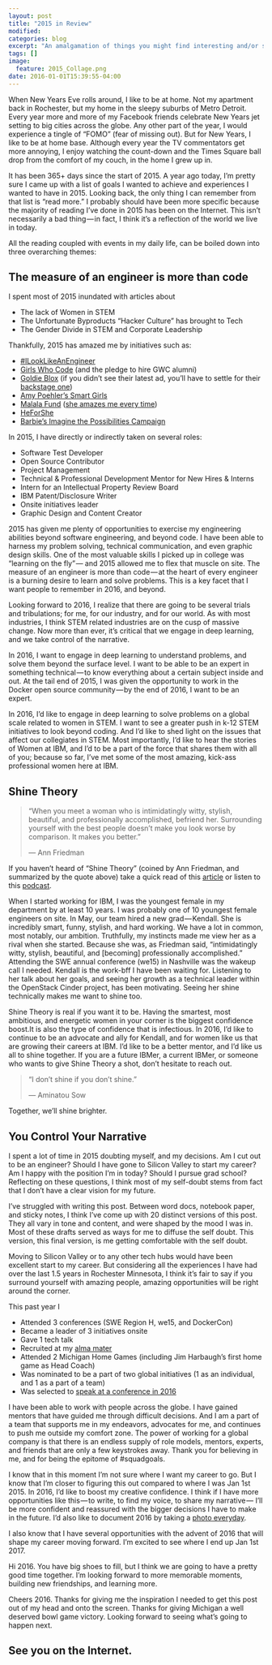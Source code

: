 ```yaml
---
layout: post
title: "2015 in Review"
modified:
categories: blog
excerpt: "An amalgamation of things you might find interesting and/or semi-useful."
tags: []
image:
  feature: 2015_Collage.png
date: 2016-01-01T15:39:55-04:00
---
```

 
When New Years Eve rolls around, I like to be at home. Not my apartment back in
Rochester, but my home in the sleepy suburbs of Metro Detroit. Every year more
and more of my Facebook friends celebrate New Years jet setting to big cities
across the globe. Any other part of the year, I would experience a tingle of “FOMO”
(fear of missing out). But for New Years, I like to be at home base. Although
every year the TV commentators get more annoying, I enjoy watching the count-down
and the Times Square ball drop from the comfort of my couch, in the home I grew up in.

It has been 365+ days since the start of 2015. A year ago today, I’m pretty
sure I came up with a list of goals I wanted to achieve and experiences I wanted
to have in 2015. Looking back, the only thing I can remember from that list is “read more.”
I probably should have been more specific because the majority of reading I’ve done in 2015
has been on the Internet. This isn’t necessarily a bad thing — in fact, I think
it’s a reflection of the world we live in today.

All the reading coupled with events in my daily life, can be boiled down into
three overarching themes:

## The measure of an engineer is more than code

I spent most of 2015 inundated with articles about

- The lack of Women in STEM
- The Unfortunate Byproducts “Hacker Culture” has brought to Tech
- The Gender Divide in STEM and Corporate Leadership

Thankfully, 2015 has amazed me by initiatives such as:

- [#ILookLikeAnEngineer](https://twitter.com/search?q=%23ILOOKLIKEANENGINEER)
- [Girls Who Code](http://girlswhocode.com/about-us/) (and the pledge to hire GWC alumni)
- [Goldie Blox](https://www.youtube.com/watch?v=VepAmqQnUBg) (if you didn’t see their latest ad, you’ll have to settle for their [backstage one](https://www.youtube.com/watch?v=3cbNIdB0NNU))
- [Amy Poehler’s Smart Girls](http://amysmartgirls.com/)
- [Malala Fund](https://www.malala.org/) ([she amazes me every time](http://www.cc.com/video-clips/bdl9ix/the-daily-show-with-jon-stewart-malala-yousafzai-pt--1))
- [HeForShe](http://www.heforshe.org/en)
- [Barbie’s Imagine the Possibilities Campaign](https://www.youtube.com/watch?v=l1vnsqbnAkk)

In 2015, I have directly or indirectly taken on several roles:

- Software Test Developer
- Open Source Contributor
- Project Management
- Technical & Professional Development Mentor for New Hires & Interns
- Intern for an Intellectual Property Review Board
- IBM Patent/Disclosure Writer
- Onsite initiatives leader
- Graphic Design and Content Creator

2015 has given me plenty of opportunities to exercise my engineering abilities
beyond software engineering, and beyond code. I have been able to harness my
problem solving, technical communication, and even graphic design skills. One
of the most valuable skills I picked up in college was “learning on the fly” —
and 2015 allowed me to flex that muscle on site. The measure of an engineer is
more than code — at the heart of every engineer is a burning desire to learn
and solve problems. This is a key facet that I want people to remember in 2016,
and beyond.

Looking forward to 2016, I realize that there are going to be several trials
and tribulations; for me, for our industry, and for our world. As with most
industries, I think STEM related industries are on the cusp of massive change.
Now more than ever, it’s critical that we engage in deep learning, and we take
control of the narrative.

In 2016, I want to engage in deep learning to understand problems, and solve
them beyond the surface level. I want to be able to be an expert in something
technical — to know everything about a certain subject inside and out. At the
tail end of 2015, I was given the opportunity to work in the Docker open source
community — by the end of 2016, I want to be an expert.

In 2016, I’d like to engage in deep learning to solve problems on a global scale
related to women in STEM. I want to see a greater push in k-12 STEM initiatives
to look beyond coding. And I’d like to shed light on the issues that affect our
collegiates in STEM. Most importantly, I’d like to hear the stories of Women at IBM,
and I’d to be a part of the force that shares them with all of you; because so far,
I’ve met some of the most amazing, kick-ass professional women here at IBM.

## Shine Theory 

> “When you meet a woman who is intimidatingly witty, stylish, beautiful, and professionally accomplished, befriend her. Surrounding yourself with the best people doesn’t make you look worse by comparison. It makes you better.”
>
> — Ann Friedman

If you haven’t heard of “Shine Theory” (coined by Ann Friedman, and summarized
by the quote above) take a quick read of this [article](http://nymag.com/thecut/2013/05/shine-theory-how-to-stop-female-competition.html) or listen to this [podcast](http://www.stuffmomnevertoldyou.com/podcasts/shine-theory/).

When I started working for IBM, I was the youngest female in my department by
at least 10 years. I was probably one of 10 youngest female engineers on site.
In May, our team hired a new grad — Kendall. She is incredibly smart, funny,
stylish, and hard working. We have a lot in common, most notably, our ambition.
Truthfully, my instincts made me view her as a rival when she started. Because
she was, as Friedman said, “intimidatingly witty, stylish, beautiful, and [becoming]
professionally accomplished.” Attending the SWE annual conference (we15) in
Nashville was the wakeup call I needed. Kendall is the work-bff I have been
waiting for. Listening to her talk about her goals, and seeing her growth as a
technical leader within the OpenStack Cinder project, has been motivating.
Seeing her shine technically makes me want to shine too.

Shine Theory is real if you want it to be. Having the smartest, most ambitious,
and energetic women in your corner is the biggest confidence boost.It is also
the type of confidence that is infectious. In 2016, I’d like to continue to be
an advocate and ally for Kendall, and for women like us that are growing their
careers at IBM. I’d like to be a better mentor, and I’d like us all to shine 
together. If you are a future IBMer, a current IBMer, or someone who wants to
give Shine Theory a shot, don’t hesitate to reach out.

> “I don’t shine if you don’t shine.”
> 
> — Aminatou Sow

Together, we’ll shine brighter.

## You Control Your Narrative

I spent a lot of time in 2015 doubting myself, and my decisions. Am I cut out
to be an engineer? Should I have gone to Silicon Valley to start my career?
Am I happy with the position I’m in today? Should I pursue grad school?
Reflecting on these questions, I think most of my self-doubt stems from fact
that I don’t have a clear vision for my future.

I’ve struggled with writing this post. Between word docs, notebook paper, and
sticky notes, I think I’ve come up with 20 distinct versions of this post.
They all vary in tone and content, and were shaped by the mood I was in.
Most of these drafts served as ways for me to diffuse the self doubt. This
version, this final version, is me getting comfortable with the self doubt.

Moving to Silicon Valley or to any other tech hubs would have been excellent
start to my career. But considering all the experiences I have had over the last
1.5 years in Rochester Minnesota, I think it’s fair to say if you surround yourself
with amazing people, amazing opportunities will be right around the corner.

This past year I

- Attended 3 conferences (SWE Region H, we15, and DockerCon)
- Became a leader of 3 initiatives onsite
- Gave 1 tech talk
- Recruited at my [alma mater](https://www.facebook.com/swetbpcf/)
- Attended 2 Michigan Home Games (including Jim Harbaugh’s first home game as Head Coach)
- Was nominated to be a part of two global initiatives (1 as an individual, and 1 as a part of a team)
- Was selected to [speak at a conference in 2016](https://www.uwplatt.edu/ems-success/breakout-session-3)

I have been able to work with people across the globe. I have gained mentors
that have guided me through difficult decisions. And I am a part of a team that
supports me in my endeavors, advocates for me, and continues to push me outside
my comfort zone. The power of working for a global company is that there is an
endless supply of role models, mentors, experts, and friends that are only a few
keystrokes away. Thank you for believing in me, and for being the epitome of #squadgoals.

I know that in this moment I’m not sure where I want my career to go. But I know
that I’m closer to figuring this out compared to where I was Jan 1st 2015.
In 2016, I’d like to boost my creative confidence. I think if I have more
opportunities like this — to write, to find my voice, to share my narrative —
I’ll be more confident and reassured with the bigger decisions I have to make
in the future. I’d also like to document 2016 by taking a [photo everyday](https://www.instagram.com/aditi_rajagopal/).

I also know that I have several opportunities with the advent of 2016 that
will shape my career moving forward. I’m excited to see where I end up Jan 1st 2017.

Hi 2016. You have big shoes to fill, but I think we are going to have a pretty
good time together. I’m looking forward to more memorable moments, building new
friendships, and learning more.

Cheers 2016. Thanks for giving me the inspiration I needed to get this post out
of my head and onto the screen. Thanks for giving Michigan a well deserved bowl
game victory. Looking forward to seeing what’s going to happen next.

## See you on the Internet.
